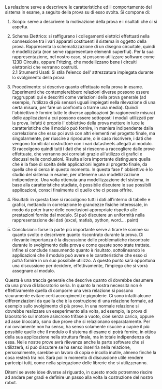 La relazione serve a descrivere le caratteristiche ed il comportamento del sistema in esame, a seguito della prova su di esso svolta.
Si compone di:
1. Scopo: serve a descrivere la motivazione della prova e i risultati che ci si aspetta.

2. Schema Elettrico: si raffigurano i collegamenti elettrici effettuati nella connessione tra i vari apparati costituenti ìl 
                     sistema in oggetto della prova. Rappresenta la schematizzazione di un disegno circuitale, quindi è 
                     modellizzata (non serve rappresentare elementi superflui). Per la sua rappresentazione, nel nostro caso, si 
                     possono utilizzare software come 123D Circuits, oppure Fritzing, che modellizzano bene i circuiti elettronici
                     che verranno costruiti.                     
2.1 Strumenti Usati: Si stila l'elenco dell' attrezzatura impiegata durante lo svolgimento della prova

3. Procedimento: si descrive quanto effettuato nella prova in esame. Esperimenti che contemplerebbero relazioni diverse possono
                 essere raggruppati qui e descritti come variazioni della prova generale (ad esempio, l'utilizzo di più sensori 
                 uguali impiegati nella rilevazione di una certa misura, per fare un confronto o trarne una media). Quindi 
                 l'obbiettivo è fornire tutte le diverse applicazioni (in ragionevole misura) delle applicazioni a cui possono
                 essere sottoposti i moduli utilizzati per la prova. Infatti è proprio l' obbiettivo della prova mettere in luce le 
                 caratteristiche che il modulo può fornire, in maniera indipendente dalla correlazione che esso poi avrà con altri
                 elementi nel progetto finale, ma singolarmente, per riuscire a riprodurre, o in caso riscrivere, i dati che vengono
                 forniti dal costruttore con i vari datasheets allegati ai modulo. Si raccolgono quindi tutti i dati che si riescono
                 a raccogliere dalle prove effettuate, che verranno poi correlati grazie all'utilizzo di grafici e discussi nelle
                 conclusioni. Risulta allora importante distinguere quella che è la fase di scelta delle applicazioni legate al
                 progetto finale, da quella che si cerca in questo momento. In questa fase l' obbiettivo è lo studio del sistema
                 in esame, per ottenerne una modellizzazione indipendente. Una volta ottenuta una modellizzazione del sistema,
                 in base alla caratteristiche studiate, è possibile discutere le sue possibili applicazioni, consci finalmente di 
                 quello che ci possa offrire.
                 
4. Risultati: in questa fase si raccolgono tutti i dati all'interno di tabelle e grafici, mettando in correlazione le grandezze
              fisiche interessate, in modo da poter trarre delle conclusioni appropriate rispetto alle prestazioni fornite dal
              modulo. Si può discutere un uniformità nella rappresentazione dei dati (excel, matlab, python, word.... paint)
              
5. Conclusioni: forse la parte più importante serve a tirare le somme su quanto svolto e descrivere quanto riscontrato durante la
                prova. Di rilevante importanza è la discussione delle problematiche riscontrate durante lo svolgimento della prova
                e come queste sono state trattate. Infine si conclude riassumendo quanto è risultato, sottolineando le applicazioni
                che il modulo può avere e le caratteristiche che esso ci potrà fornire in un suo possibile utilizzo. A questo
                punto sarà opportuna una discussione per decidere, effettivamente, l'impiego che si vorrà assegnare al modulo.
                
Questa è una traccia generale che descrive quanto di dovrebbe desumere da una prova di laboratorio seria. In quanto la nostra
necessità non è effettivamente quella di comporre una vera relazione si possono sicuramente evitare certi accorgimenti e 
pignolerie. Ci sono infatti alcune differenziazioni da quella che è la costruzione di una relazione formale, ad esempio sullo 
svolgimento di più prove. In una normale relazione si dovrebbe realizzare un eseperimento alla volta, ad esempio, la prova di
laboratorio sul motore asincrono trifase a vuoto, cioè senza carico, oppure ad asse bloccato, sono due prove che si relazionano
separatamente. Per noi ovviamente non ha senso, ha senso solamente risucire a capire il più possibile quello che il modulo o il
sistema di esame ci potrà fornire, in ottica della sua applicazione nella struttura finale, ma in totale indipendenza da essa.
Nelle nostre prove avrà rilevanza anche la parte software che si utilizzerà, si può discutere se ha senso inserirla nella
relazione, personalmente, sarebbe un lavoro di copia e incolla inutile, almeno finchè la cosa resterà tra noi. Sarà poi in 
momento di discussione utile rendere partecipi tutti, come nella spiegazione delle librerie che si utilizzeranno.

Ditemi se avete idee diverse al riguardo, in questo modo potremmo riscire ad andare per gradi e definire un passo alla volta
la costruzione del nostro robot.
